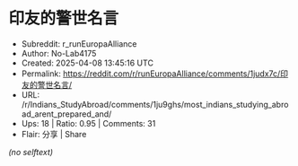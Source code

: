 # 印友的警世名言

- Subreddit: r_runEuropaAlliance
- Author: No-Lab4175
- Created: 2025-04-08 13:45:16 UTC
- Permalink: https://reddit.com/r/runEuropaAlliance/comments/1judx7c/印友的警世名言/
- URL: /r/Indians_StudyAbroad/comments/1ju9ghs/most_indians_studying_abroad_arent_prepared_and/
- Ups: 18 | Ratio: 0.95 | Comments: 31
- Flair: 分享 | Share

_(no selftext)_

